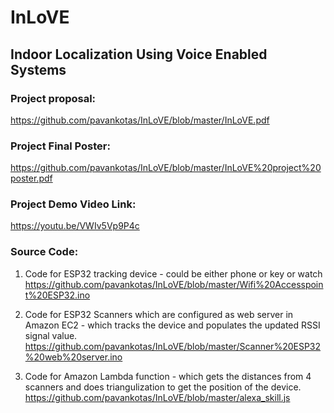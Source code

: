 # InLoVE
## Indoor Localization Using Voice Enabled Systems

### Project proposal:
https://github.com/pavankotas/InLoVE/blob/master/InLoVE.pdf

### Project Final Poster:
https://github.com/pavankotas/InLoVE/blob/master/InLoVE%20project%20poster.pdf

### Project Demo Video Link:
https://youtu.be/VWIv5Vp9P4c

### Source Code:

1) Code for ESP32 tracking device - could be either phone or key or watch
https://github.com/pavankotas/InLoVE/blob/master/Wifi%20Accesspoint%20ESP32.ino

2) Code for ESP32 Scanners which are configured as web server in Amazon EC2 - which tracks the device and populates the updated RSSI signal value.   
https://github.com/pavankotas/InLoVE/blob/master/Scanner%20ESP32%20web%20server.ino

3) Code for Amazon Lambda function - which gets the distances from 4 scanners and does triangulization to get the position of the device.
https://github.com/pavankotas/InLoVE/blob/master/alexa_skill.js

